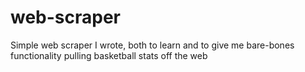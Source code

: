 # web-scraper
Simple web scraper I wrote, both to learn and to give me bare-bones functionality pulling basketball stats off the web
